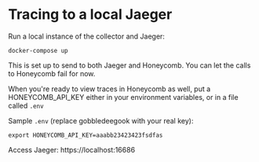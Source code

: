 # Tracing to a local Jaeger

Run a local instance of the collector and Jaeger:

`docker-compose up`

This is set up to send to both Jaeger and Honeycomb.
You can let the calls to Honeycomb fail for now.

When you're ready to view traces in Honeycomb as well,
put a HONEYCOMB_API_KEY either in your environment variables,
or in a file called `.env`

Sample `.env` (replace gobbledeegook with your real key):

```
export HONEYCOMB_API_KEY=aaabb23423423fsdfas
```

Access Jaeger: https://localhost:16686
